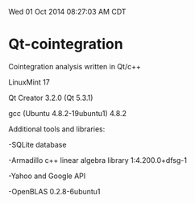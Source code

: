 ﻿Wed 01 Oct 2014 08:27:03 AM CDT 

Qt-cointegration
================

Cointegration analysis written in Qt/c++

LinuxMint 17

Qt Creator 3.2.0 (Qt 5.3.1)

gcc (Ubuntu 4.8.2-19ubuntu1) 4.8.2

Additional tools and libraries:

-SQLite database

-Armadillo c++ linear algebra library 1:4.200.0+dfsg-1

-Yahoo and Google API

-OpenBLAS 0.2.8-6ubuntu1 
